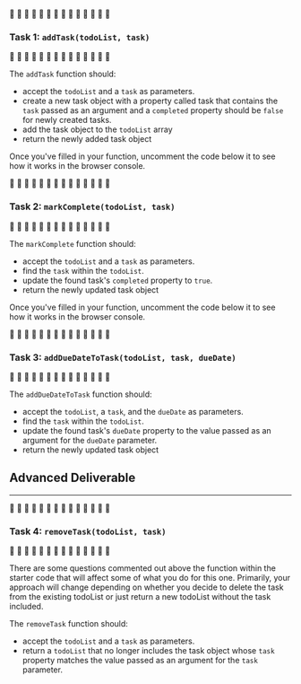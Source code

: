 🚧 🚧 🚧 🚧 🚧 🚧 🚧 🚧 🚧 🚧 🚧 🚧 🚧 🚧 
### Task 1: `addTask(todoList, task)`
🚧 🚧 🚧 🚧 🚧 🚧 🚧 🚧 🚧 🚧 🚧 🚧 🚧 🚧 


The `addTask` function should:
- accept the `todoList` and a `task` as parameters. 
- create a new task object with a property called task that contains the `task` passed as an argument and a `completed` property should be `false` for newly created tasks.
- add the task object to the `todoList` array
- return the newly added task object

Once you've filled in your function, uncomment the code below it to see how it works in the browser console.

🚧 🚧 🚧 🚧 🚧 🚧 🚧 🚧 🚧 🚧 🚧 🚧 🚧 🚧 
### Task 2: `markComplete(todoList, task)`
🚧 🚧 🚧 🚧 🚧 🚧 🚧 🚧 🚧 🚧 🚧 🚧 🚧 🚧 

The `markComplete` function should:
- accept the `todoList` and a `task` as parameters.
- find the `task` within the `todoList`.
- update the found task's `completed` property to `true`.
- return the newly updated task object

Once you've filled in your function, uncomment the code below it to see how it works in the browser console.



🚧 🚧 🚧 🚧 🚧 🚧 🚧 🚧 🚧 🚧 🚧 🚧 🚧 🚧 
### Task 3: `addDueDateToTask(todoList, task, dueDate)`
🚧 🚧 🚧 🚧 🚧 🚧 🚧 🚧 🚧 🚧 🚧 🚧 🚧 🚧 

The `addDueDateToTask` function should:
- accept the `todoList`, a `task`, and the `dueDate` as parameters.
- find the `task` within the `todoList`.
- update the found task's `dueDate` property to the value passed as an argument for the `dueDate` parameter.
- return the newly updated task object


## Advanced Deliverable
---
🚧 🚧 🚧 🚧 🚧 🚧 🚧 🚧 🚧 🚧 🚧 🚧 🚧 🚧 
### Task 4: `removeTask(todoList, task)`
🚧 🚧 🚧 🚧 🚧 🚧 🚧 🚧 🚧 🚧 🚧 🚧 🚧 🚧 

There are some questions commented out above the function within the starter code that will affect some of what you do for this one. Primarily, your approach will change depending on whether you decide to delete the task from the existing todoList or just return a new todoList without the task included.

The `removeTask` function should:
- accept the `todoList` and a `task` as parameters.
- return a `todoList` that no longer includes the task object whose `task` property matches the value passed as an argument for the `task` parameter.

